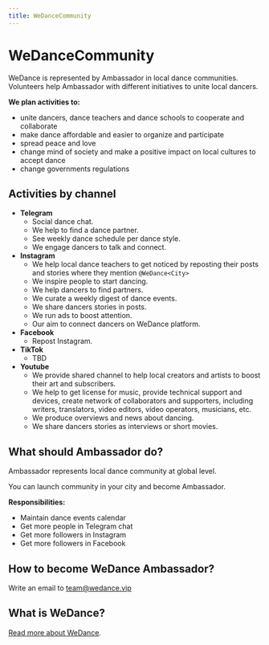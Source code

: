```yaml
---
title: WeDanceCommunity
---
```


# WeDanceCommunity

WeDance is represented by Ambassador in local dance communities. Volunteers help Ambassador with different initiatives to unite local dancers.

**We plan activities to:**

- unite dancers, dance teachers and dance schools to cooperate and collaborate
- make dance affordable and easier to organize and participate
- spread peace and love
- change mind of society and make a positive impact on local cultures to accept dance
- change governments regulations

## **Activities by channel**

- **Telegram**
  - Social dance chat.
  - We help to find a dance partner.
  - See weekly dance schedule per dance style.
  - We engage dancers to talk and connect.
- **Instagram**
  - We help local dance teachers to get noticed by reposting their posts and stories where they mention `@WeDance<City>`
  - We inspire people to start dancing.
  - We help dancers to find partners.
  - We curate a weekly digest of dance events.
  - We share dancers stories in posts.
  - We run ads to boost attention.
  - Our aim to connect dancers on WeDance platform.
- **Facebook**
  - Repost Instagram.
- **TikTok**
  - TBD
- **Youtube**
  - We provide shared channel to help local creators and artists to boost their art and subscribers.
  - We help to get license for music, provide technical support and devices, create network of collaborators and supporters, including writers, translators, video editors, video operators, musicians, etc.
  - We produce overviews and news about dancing.
  - We share dancers stories as interviews or short movies.

## What should Ambassador do?

Ambassador represents local dance community at global level.

You can launch community in your city and become Ambassador.

**Responsibilities:**

- Maintain dance events calendar
- Get more people in Telegram chat
- Get more followers in Instagram
- Get more followers in Facebook

## How to become WeDance Ambassador?

Write an email to team@wedance.vip

## What is WeDance?

[Read more about WeDance](/about).
